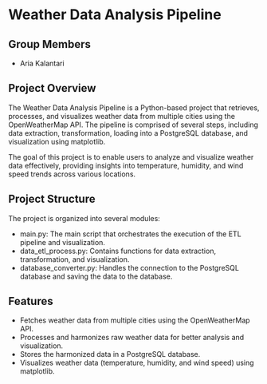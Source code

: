# Weather Data Analysis Pipeline
## Group Members
- Aria Kalantari

## Project Overview
The Weather Data Analysis Pipeline is a Python-based project that retrieves, processes, and visualizes weather data from multiple cities using the OpenWeatherMap API. The pipeline is comprised of several steps, including data extraction, transformation, loading into a PostgreSQL database, and visualization using matplotlib.

The goal of this project is to enable users to analyze and visualize weather data effectively, providing insights into temperature, humidity, and wind speed trends across various locations.

## Project Structure
The project is organized into several modules:

- main.py: The main script that orchestrates the execution of the ETL pipeline and visualization.
- data_etl_process.py: Contains functions for data extraction, transformation, and visualization.
- database_converter.py: Handles the connection to the PostgreSQL database and saving the data to the database.

## Features
- Fetches weather data from multiple cities using the OpenWeatherMap API.
- Processes and harmonizes raw weather data for better analysis and visualization.
- Stores the harmonized data in a PostgreSQL database.
- Visualizes weather data (temperature, humidity, and wind speed) using matplotlib.

